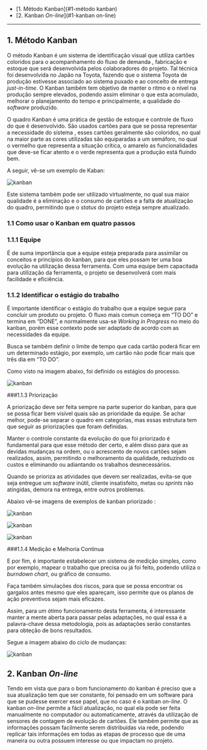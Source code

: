 * [1. Método Kanban](#1-método kanban)
* [2. Kanban _On-line_](#1-kanban on-line)

--------------------------------------------------

## 1. Método Kanban

O método Kanban é um sistema de identificação visual que utiliza cartões coloridos para o acompanhamento do fluxo de demanda , fabricação e estoque que será desenvolvida pelos colaboradores  do projeto. Tal técnica foi desenvolvida no Japão na Toyota, fazendo que o sistema Toyota de produção estivesse associado ao sistema puxado e ao conceito de entrega _just-in-time_. O Kanban também tem objetivo de manter o ritmo e o nível na produção  sempre elevados, podendo assim eliminar o que esta acomulado, melhorar o planejamento do tempo e principalmente, a qualidade do _software_ produzido. 

O quadro Kanban é uma prática de gestão de estoque e controle de fluxo do que é desenvolvido. São usados cartões para que se possa representar a necessidade do sistema , esses cartões geralmente são coloridos, no qual na maior parte as cores utilizadas são equiparadas a um semáforo, no qual o vermelho que representa a situação crítica, o amarelo as funcionalidades que deve-se ficar atento e o verde representa que a produção está fluindo bem.

A seguir, vê-se um exemplo de Kaban:

![kanban](https://raw.githubusercontent.com/wiki/fga-gpp-mds/00-Disciplina/image1.png)

Este sistema também pode ser utilizado virtualmente, no qual sua maior qualidade é a eliminação e o consumo de cartões e  a falta de atualização do quadro, permitindo que  o _status_ do projeto esteja sempre atualizado. 

### 1.1 Como usar o Kanban em quatro passos

### 1.1.1 Equipe

É de suma importância que a equipe esteja preparada para assimilar os conceitos e princípios do kanban, para que eles possam ter uma boa evolução na utilização dessa ferramenta. Com uma equipe bem capacitada para utilização da ferramenta, o projeto se desenvolverá com mais facilidade e eficiência.  

### 1.1.2  Identificar o estágio do trabalho

É importante identificar o estágio do trabalho que a equipe segue para concluir um produto ou projeto. O fluxo mais comun começa em “TO DO” e termina em “DONE”, e normalmente usa-se _Working in Progress_ no meio do kanban, porém esse contexto pode ser adaptado de acordo com as necessidades da equipe. 

Busca se também definir o limite de tempo que cada cartão poderá ficar em um determinado estágio, por exemplo, um cartão não pode ficar mais que três dia em “TO DO”.

Como visto na imagem abaixo, foi definido os estágios do processo.

![kanban](https://raw.githubusercontent.com/wiki/fga-gpp-mds/00-Disciplina/image2.png)

###1.1.3 Priorização

A priorização deve ser feita sempre na parte superior do kanban, para que se possa ficar bem visível quais são as prioridade da equipe. Se achar melhor, pode-se separar o quadro em categorias, mas essas estrutura tem que seguir as priorizações que foram definidas. 


Manter o controle constante da evolução do que foi priorizado é fundamental para que esse método der certo, e além disso para que as devidas mudanças na ordem, ou o acrescento de novos cartões sejam realizados, assim, permitindo o melhoramento da qualidade, reduzindo os custos e eliminando ou adiantando os trabalhos desnecessários. 


Quando se prioriza as atividades que devem ser realizadas, evita-se que seja entregue um _software_ inútil, cliente insatisfeito, metas ou _sprints_ não atingidas, demora na entrega, entre outros problemas.


Abaixo vê-se imagens de exemplos de kanban priorizado :

![kanban](https://raw.githubusercontent.com/wiki/fga-gpp-mds/00-Disciplina/image31.png)

![kanban](https://raw.githubusercontent.com/wiki/fga-gpp-mds/00-Disciplina/image32.png)

![kanban](https://raw.githubusercontent.com/wiki/fga-gpp-mds/00-Disciplina/image33.png)

###1.1.4 Medição e Melhoria Contínua

E por fim, é importante estabelecer um sistema de medição simples, como por exemplo, mapear o trabalho que precisa ou já foi feito, podendo utiliza o _burndown chart_, ou gráfico de consumo.

Faça também simulações dos riscos, para que se possa encontrar os gargalos antes mesmo que eles apareçam, isso permite que os planos de ação preventivos sejam mais eficazes. 

Assim, para um ótimo funcionamento desta ferramenta, é interessante manter a mente aberta para passar pelas adaptações, no qual essa é a palavra-chave dessa metodologia, pois as adaptações serão constantes para obteção de bons resultados.

Segue a imagem abaixo do ciclo de mudanças:

![kanban](https://raw.githubusercontent.com/wiki/fga-gpp-mds/00-Disciplina/image4.png)

## 2. Kanban _On-line_

Tendo em vista que para o bom funcionamento do kanban é preciso que a sua atualização tem que ser constante, foi pensado em um software para que se pudesse exercer esse papel, que no caso é o kanban _on-line_. O kanban _on-line_ permite a fácil atualização, no qual ela pode ser feita manualmente no computador ou automaticamente, através da utilização de sensores de contagem de evolução de cartões. Ele também permite que as informações possam facilmente serem distribuídas via rede, podendo replicar tais informações em todas as etapas de processo que de uma maneira ou outra possuem interesse ou que impactam no projeto.
